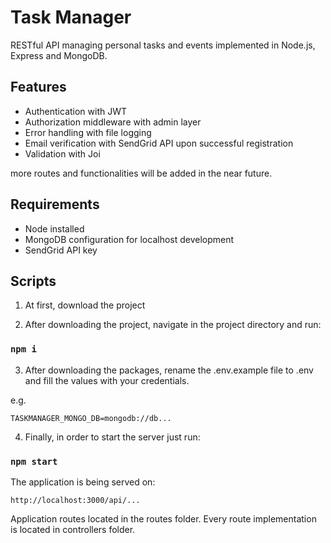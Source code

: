 # Task Manager
RESTful API managing personal tasks and events implemented in Node.js, Express and MongoDB. 

## Features

* Authentication with JWT
* Authorization middleware with admin layer
* Error handling with file logging
* Email verification with SendGrid API upon successful registration
* Validation with Joi

more routes and functionalities will be added in the near future.

## Requirements

* Node installed
* MongoDB configuration for localhost development
* SendGrid API key 

## Scripts

1) At first, download the project

2) After downloading the project, navigate in the project directory and run:

### `npm i`

3) After downloading the packages, rename the .env.example file to .env and fill the values with your credentials.

e.g.

```
TASKMANAGER_MONGO_DB=mongodb://db...
```

4) Finally, in order to start the server just run:

### `npm start`

The application is being served on:

```
http://localhost:3000/api/...
```
Application routes located in the routes folder. Every route implementation is located in controllers folder.
